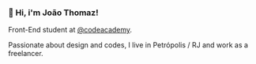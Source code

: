 <h3>💫 Hi, i'm <strong>João Thomaz</strong>!</h3>

<p>Front-End student at <a href="https://www.codecademy.com/">@codeacademy</a>.</p>
<p>Passionate about design and codes, I live in Petrópolis / RJ and work as a freelancer.</p>

